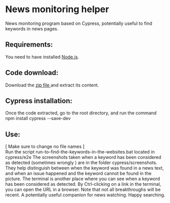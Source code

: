 # News monitoring helper
News monitoring program based on Cypress, potentially useful to find keywords in news pages.

## Requirements:
You need to have installed [Node.js](https://nodejs.org/en/).

## Code download:
Download the [zip file ](https://github.com/jlmacle/News-monitoring-helper/archive/refs/heads/main.zip) and extract its content.

## Cypress installation:
Once the code extracted, go to the root directory,
and run the command <br>
    npm install cypress --save-dev

## Use:
[ Make sure to change no file names ] <br>
Run the script run-to-find-the-keywords-in-the-websites.bat located in cypress/e2e
The screenshots taken when a keyword has been considered as detected (sometimes wrongly )
are in the folder cypress/screenshots.
They help distinguish between when the keyword was found in a news text,
and when an issue happened and the keyword cannot be found in the picture.
The terminal is another place where you can see when a keyword has been considered as detected.
By Ctrl-clicking on a link in the terminal, you can open the URL in a browser.
Note that not all breakthroughs will be recent.
A potentially useful companion for news watching.
Happy searching.


